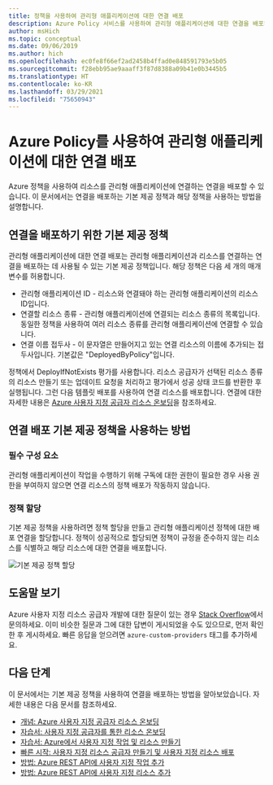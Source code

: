 ```yaml
---
title: 정책을 사용하여 관리형 애플리케이션에 대한 연결 배포
description: Azure Policy 서비스를 사용하여 관리형 애플리케이션에 대한 연결을 배포하는 방법을 알아봅니다.
author: msHich
ms.topic: conceptual
ms.date: 09/06/2019
ms.author: hich
ms.openlocfilehash: ec0fe8f66ef2ad2458b4ffad0e848591793e5b05
ms.sourcegitcommit: f28ebb95ae9aaaff3f87d8388a09b41e0b3445b5
ms.translationtype: HT
ms.contentlocale: ko-KR
ms.lasthandoff: 03/29/2021
ms.locfileid: "75650943"
---
```

# <a name="deploy-associations-for-a-managed-application-using-azure-policy"></a>Azure Policy를 사용하여 관리형 애플리케이션에 대한 연결 배포

Azure 정책을 사용하여 리소스를 관리형 애플리케이션에 연결하는 연결을 배포할 수 있습니다. 이 문서에서는 연결을 배포하는 기본 제공 정책과 해당 정책을 사용하는 방법을 설명합니다.

## <a name="built-in-policy-to-deploy-associations"></a>연결을 배포하기 위한 기본 제공 정책

관리형 애플리케이션에 대한 연결 배포는 관리형 애플리케이션과 리소스를 연결하는 연결을 배포하는 데 사용될 수 있는 기본 제공 정책입니다. 해당 정책은 다음 세 개의 매개 변수를 허용합니다.

- 관리형 애플리케이션 ID - 리소스와 연결돼야 하는 관리형 애플리케이션의 리소스 ID입니다.
- 연결할 리소스 종류 - 관리형 애플리케이션에 연결되는 리소스 종류의 목록입니다. 동일한 정책을 사용하여 여러 리소스 종류를 관리형 애플리케이션에 연결할 수 있습니다.
- 연결 이름 접두사 - 이 문자열은 만들어지고 있는 연결 리소스의 이름에 추가되는 접두사입니다. 기본값은 "DeployedByPolicy"입니다.

정책에서 DeployIfNotExists 평가를 사용합니다. 리소스 공급자가 선택된 리소스 종류의 리소스 만들기 또는 업데이트 요청을 처리하고 평가에서 성공 상태 코드를 반환한 후 실행됩니다. 그런 다음 템플릿 배포를 사용하여 연결 리소스를 배포합니다.
연결에 대한 자세한 내용은 [Azure 사용자 지정 공급자 리소스 온보딩](../custom-providers/concepts-resource-onboarding.md)을 참조하세요.

## <a name="how-to-use-the-deploy-associations-built-in-policy"></a>연결 배포 기본 제공 정책을 사용하는 방법 

### <a name="prerequisites"></a>필수 구성 요소
관리형 애플리케이션이 작업을 수행하기 위해 구독에 대한 권한이 필요한 경우 사용 권한을 부여하지 않으면 연결 리소스의 정책 배포가 작동하지 않습니다.

### <a name="policy-assignment"></a>정책 할당
기본 제공 정책을 사용하려면 정책 할당을 만들고 관리형 애플리케이션 정책에 대한 배포 연결을 할당합니다. 정책이 성공적으로 할당되면 정책이 규정을 준수하지 않는 리소스를 식별하고 해당 리소스에 대한 연결을 배포합니다.

![기본 제공 정책 할당](media/concepts-built-in-policy/assign-builtin-policy-managedapp.png)

## <a name="getting-help"></a>도움말 보기

Azure 사용자 지정 리소스 공급자 개발에 대한 질문이 있는 경우 [Stack Overflow](https://stackoverflow.com/questions/tagged/azure-custom-providers)에서 문의하세요. 이미 비슷한 질문과 그에 대한 답변이 게시되었을 수도 있으므로, 먼저 확인한 후 게시하세요. 빠른 응답을 얻으려면 ```azure-custom-providers``` 태그를 추가하세요.

## <a name="next-steps"></a>다음 단계

이 문서에서는 기본 제공 정책을 사용하여 연결을 배포하는 방법을 알아보았습니다. 자세한 내용은 다음 문서를 참조하세요.

- [개념: Azure 사용자 지정 공급자 리소스 온보딩](../custom-providers/concepts-resource-onboarding.md)
- [자습서: 사용자 지정 공급자를 통한 리소스 온보딩](../custom-providers/tutorial-resource-onboarding.md)
- [자습서: Azure에서 사용자 지정 작업 및 리소스 만들기](../custom-providers/tutorial-get-started-with-custom-providers.md)
- [빠른 시작: 사용자 지정 리소스 공급자 만들기 및 사용자 지정 리소스 배포](../custom-providers/create-custom-provider.md)
- [방법: Azure REST API에 사용자 지정 작업 추가](../custom-providers/custom-providers-action-endpoint-how-to.md)
- [방법: Azure REST API에 사용자 지정 리소스 추가](../custom-providers/custom-providers-resources-endpoint-how-to.md)
